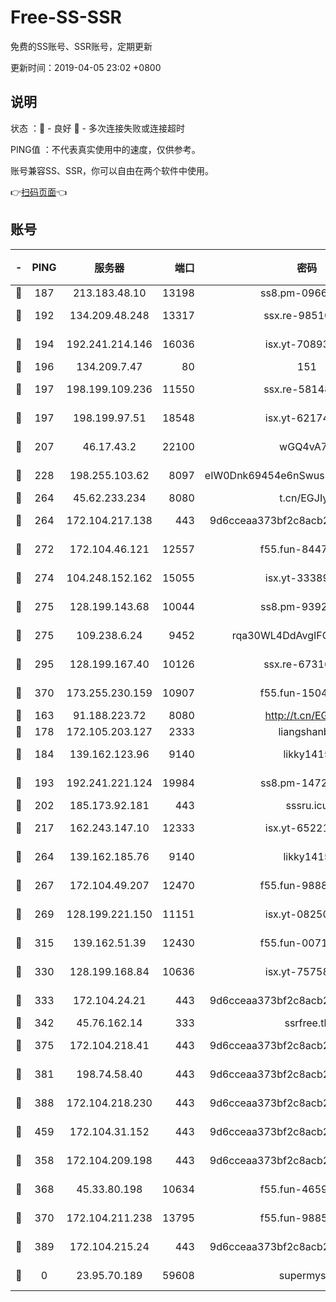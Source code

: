# Free-SS-SSR

免费的SS账号、SSR账号，定期更新

更新时间：2019-04-05 23:02 +0800

## 说明

状态     ：🙂 - 良好 🙁 - 多次连接失败或连接超时

PING值   ：不代表真实使用中的速度，仅供参考。

账号兼容SS、SSR，你可以自由在两个软件中使用。

👉[扫码页面](https://liesauer.github.io/Free-SS-SSR/)👈

## 账号

|-|PING|服务器|端口|密码|加密方式|区域|
|:----:|:----:|:-----:|-----:|:----:|:----:|:----:|
|🙂|187|213.183.48.10|13198|ss8.pm-09661555|rc4-md5|RU|
|🙂|192|134.209.48.248|13317|ssx.re-98510998|aes-256-cfb|US|
|🙂|194|192.241.214.146|16036|isx.yt-70893700|aes-256-cfb|US|
|🙂|196|134.209.7.47|80|151|chacha20|US|
|🙂|197|198.199.109.236|11550|ssx.re-58148686|aes-256-cfb|US|
|🙂|197|198.199.97.51|18548|isx.yt-62174494|aes-256-cfb|US|
|🙂|207|46.17.43.2|22100|wGQ4vA7D|aes-256-gcm|RU|
|🙂|228|198.255.103.62|8097|eIW0Dnk69454e6nSwuspv9DmS201tQ0D|aes-256-cfb|US|
|🙂|264|45.62.233.234|8080|t.cn/EGJIyrl|rc4-md5|CA|
|🙂|264|172.104.217.138|443|9d6cceaa373bf2c8acb22e60b6a58be6|aes-256-cfb|US|
|🙂|272|172.104.46.121|12557|f55.fun-84475038|aes-256-cfb|SG|
|🙂|274|104.248.152.162|15055|isx.yt-33389833|aes-256-cfb|SG|
|🙂|275|128.199.143.68|10044|ss8.pm-93920348|aes-256-cfb|SG|
|🙂|275|109.238.6.24|9452|rqa30WL4DdAvgIFG6Fs3znzTa|aes-256-cfb|FR|
|🙂|295|128.199.167.40|10126|ssx.re-67316869|aes-256-cfb|SG|
|🙂|370|173.255.230.159|10907|f55.fun-15045227|aes-256-cfb|US|
|🙂|163|91.188.223.72|8080|http://t.cn/EGJIyrl|rc4-md5|RU|
|🙂|178|172.105.203.127|2333|liangshanbo|chacha20|JP|
|🙂|184|139.162.123.96|9140|likky1415|aes-256-cfb|JP|
|🙂|193|192.241.221.124|19984|ss8.pm-14722221|aes-256-cfb|US|
|🙂|202|185.173.92.181|443|sssru.icu|rc4-md5|RU|
|🙂|217|162.243.147.10|12333|isx.yt-65221310|aes-256-cfb|US|
|🙂|264|139.162.185.76|9140|likky1415|aes-256-cfb|DE|
|🙂|267|172.104.49.207|12470|f55.fun-98888236|aes-256-cfb|SG|
|🙂|269|128.199.221.150|11151|isx.yt-08250100|aes-256-cfb|SG|
|🙂|315|139.162.51.39|12430|f55.fun-00710009|aes-256-cfb|SG|
|🙂|330|128.199.168.84|10636|isx.yt-75758987|aes-256-cfb|SG|
|🙂|333|172.104.24.21|443|9d6cceaa373bf2c8acb22e60b6a58be6|aes-256-cfb|US|
|🙂|342|45.76.162.14|333|ssrfree.tk|rc4|SG|
|🙂|375|172.104.218.41|443|9d6cceaa373bf2c8acb22e60b6a58be6|aes-256-cfb|US|
|🙂|381|198.74.58.40|443|9d6cceaa373bf2c8acb22e60b6a58be6|aes-256-cfb|US|
|🙂|388|172.104.218.230|443|9d6cceaa373bf2c8acb22e60b6a58be6|aes-256-cfb|US|
|🙂|459|172.104.31.152|443|9d6cceaa373bf2c8acb22e60b6a58be6|aes-256-cfb|US|
|🙁|358|172.104.209.198|443|9d6cceaa373bf2c8acb22e60b6a58be6|aes-256-cfb|US|
|🙁|368|45.33.80.198|10634|f55.fun-46596927|aes-256-cfb|US|
|🙁|370|172.104.211.238|13795|f55.fun-98857408|aes-256-cfb|US|
|🙁|389|172.104.215.24|443|9d6cceaa373bf2c8acb22e60b6a58be6|aes-256-cfb|US|
|🙁|0|23.95.70.189|59608|supermyssr|chacha20-ietf|US|

